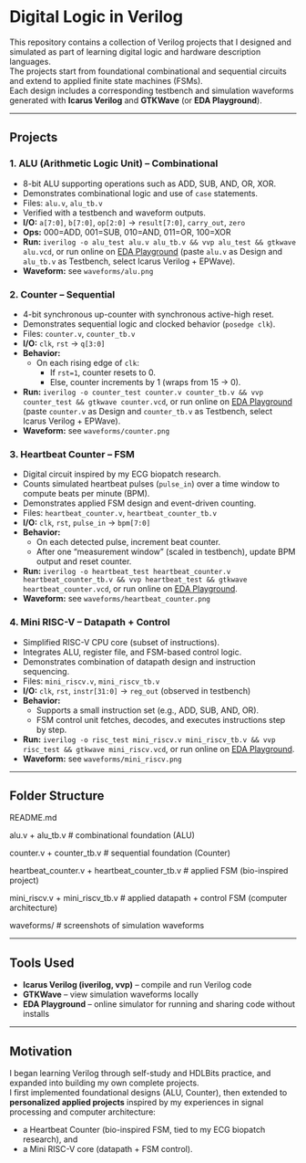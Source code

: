 # Digital Logic in Verilog

This repository contains a collection of Verilog projects that I designed and simulated as part of learning digital logic and hardware description languages.  
The projects start from foundational combinational and sequential circuits and extend to applied finite state machines (FSMs).  
Each design includes a corresponding testbench and simulation waveforms generated with **Icarus Verilog** and **GTKWave** (or **EDA Playground**).

---

## Projects

### 1. ALU (Arithmetic Logic Unit) – Combinational
- 8-bit ALU supporting operations such as ADD, SUB, AND, OR, XOR.  
- Demonstrates combinational logic and use of `case` statements.  
- Files: `alu.v`, `alu_tb.v`  
- Verified with a testbench and waveform outputs.  
- **I/O:** `a[7:0]`, `b[7:0]`, `op[2:0]` -> `result[7:0]`, `carry_out`, `zero`  
- **Ops:** 000=ADD, 001=SUB, 010=AND, 011=OR, 100=XOR  
- **Run:** `iverilog -o alu_test alu.v alu_tb.v && vvp alu_test && gtkwave alu.vcd`, or run online on [EDA Playground](https://edaplayground.com) (paste `alu.v` as Design and `alu_tb.v` as Testbench, select Icarus Verilog + EPWave).  
- **Waveform:** see `waveforms/alu.png`  

### 2. Counter – Sequential
- 4-bit synchronous up-counter with synchronous active-high reset.  
- Demonstrates sequential logic and clocked behavior (`posedge clk`).  
- Files: `counter.v`, `counter_tb.v`  
- **I/O:** `clk`, `rst` -> `q[3:0]`  
- **Behavior:**  
  - On each rising edge of `clk`:  
    - If `rst=1`, counter resets to 0.  
    - Else, counter increments by 1 (wraps from 15 → 0).  
- **Run:** `iverilog -o counter_test counter.v counter_tb.v && vvp counter_test && gtkwave counter.vcd`, or run online on [EDA Playground](https://edaplayground.com) (paste `counter.v` as Design and `counter_tb.v` as Testbench, select Icarus Verilog + EPWave).  
- **Waveform:** see `waveforms/counter.png`  

### 3. Heartbeat Counter – FSM
- Digital circuit inspired by my ECG biopatch research.  
- Counts simulated heartbeat pulses (`pulse_in`) over a time window to compute beats per minute (BPM).  
- Demonstrates applied FSM design and event-driven counting.  
- Files: `heartbeat_counter.v`, `heartbeat_counter_tb.v`  
- **I/O:** `clk`, `rst`, `pulse_in` -> `bpm[7:0]`  
- **Behavior:**  
  - On each detected pulse, increment beat counter.  
  - After one “measurement window” (scaled in testbench), update BPM output and reset counter.  
- **Run:** `iverilog -o heartbeat_test heartbeat_counter.v heartbeat_counter_tb.v && vvp heartbeat_test && gtkwave heartbeat_counter.vcd`, or run online on [EDA Playground](https://edaplayground.com).  
- **Waveform:** see `waveforms/heartbeat_counter.png`  

### 4. Mini RISC-V – Datapath + Control
- Simplified RISC-V CPU core (subset of instructions).  
- Integrates ALU, register file, and FSM-based control logic.  
- Demonstrates combination of datapath design and instruction sequencing.  
- Files: `mini_riscv.v`, `mini_riscv_tb.v`  
- **I/O:** `clk`, `rst`, `instr[31:0]` -> `reg_out` (observed in testbench)  
- **Behavior:**  
  - Supports a small instruction set (e.g., ADD, SUB, AND, OR).  
  - FSM control unit fetches, decodes, and executes instructions step by step.  
- **Run:** `iverilog -o risc_test mini_riscv.v mini_riscv_tb.v && vvp risc_test && gtkwave mini_riscv.vcd`, or run online on [EDA Playground](https://edaplayground.com).  
- **Waveform:** see `waveforms/mini_riscv.png`  
---

## Folder Structure
README.md

alu.v + alu_tb.v # combinational foundation (ALU)

counter.v + counter_tb.v # sequential foundation (Counter)

heartbeat_counter.v + heartbeat_counter_tb.v # applied FSM (bio-inspired project)

mini_riscv.v + mini_riscv_tb.v # applied datapath + control FSM (computer architecture)

waveforms/ # screenshots of simulation waveforms

---

## Tools Used
- **Icarus Verilog (iverilog, vvp)** – compile and run Verilog code  
- **GTKWave** – view simulation waveforms locally  
- **EDA Playground** – online simulator for running and sharing code without installs    

---

## Motivation
I began learning Verilog through self-study and HDLBits practice, and expanded into building my own complete projects.  
I first implemented foundational designs (ALU, Counter), then extended to **personalized applied projects** inspired by my experiences in signal processing and computer architecture:  
- a Heartbeat Counter (bio-inspired FSM, tied to my ECG biopatch research), and  
- a Mini RISC-V core (datapath + FSM control).  
